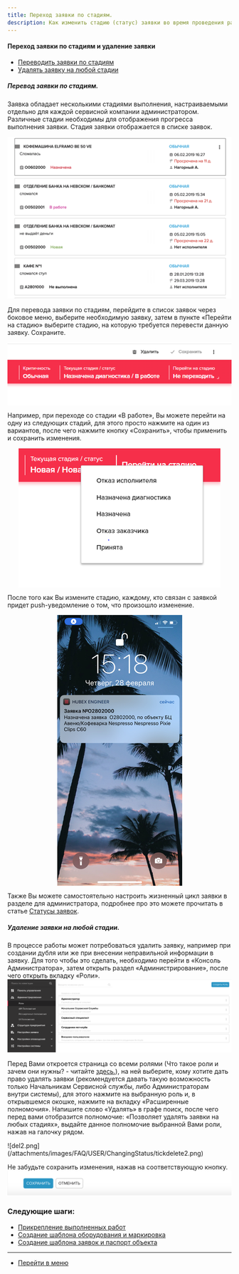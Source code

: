 ```yaml
---
title: Переход заявки по стадиям.
description: Как изменить стадию (статус) заявки во время проведения работ по заявке в системе HubEx?
---
```


<!-- Yandex.Metrika counter -->
<script type="text/javascript" >
   (function(m,e,t,r,i,k,a){m[i]=m[i]||function(){(m[i].a=m[i].a||[]).push(arguments)};
   m[i].l=1*new Date();k=e.createElement(t),a=e.getElementsByTagName(t)[0],k.async=1,k.src=r,a.parentNode.insertBefore(k,a)})
   (window, document, "script", "https://mc.yandex.ru/metrika/tag.js", "ym");
   ym('{{ site.yandex_metric }}', "init", {
        id:'{{ site.yandex_metric }}',
        clickmap:true,
        trackLinks:true,
        accurateTrackBounce:true,
        webvisor:true
   });
</script>
<noscript><div><img src="https://mc.yandex.ru/watch/'{{ site.yandex_metric }}'" style="position:absolute; left:-9999px;" alt="" /></div></noscript>
<!-- /Yandex.Metrika counter -->

#### Переход заявки по стадиям и удаление заявки
<html>
<meta charset="utf-8">
<title>Быстрый переход внутри документа</title>
<ul>
     <li><a href="#changingstatus">Переводить заявки по стадиям</a></li>
     <li><a href="#deletetick">Удалять заявку на любой стадии</a></li>
</ul>
</html>

<h5 id="changingstatus">Перевод заявки по стадиям.</h5>
Заявка обладает несколькими стадиями выполнения, настраиваемыми отдельно для каждой сервисной компании администратором. Различные стадии необходимы для отображения прогресса выполнения заявки. Стадия заявки отображается в списке заявок.

![stat4.png](/attachments/images/FAQ/USER/ChangingStatus/stat4.png)

Для перевода заявки по стадиям, перейдите в список заявок через боковое меню, выберите необходимую заявку, затем в пункте «Перейти на стадию» выберите стадию, на которую требуется перевести данную заявку. Сохраните.

<div>
  <img  style="margin: 0 auto; display: block; max-width: 100%;" src="/attachments/images/FAQ/USER/ChangingStatus/stat1.png" />
</div>

Например, при переходе со стадии «В работе», Вы можете перейти на одну из следующих стадий, для этого просто нажмите на один из вариантов, после чего нажмите кнопку «Сохранить», чтобы применить и сохранить изменения.

<div>
  <img  style="margin: 0 auto; display: block; max-width: 100%;" src="/attachments/images/FAQ/USER/ChangingStatus/stat2.png" />
</div>

После того как Вы измените стадию, каждому, кто связан с заявкой придет push-уведомление о том, что произошло изменение.

<div>
  <img  style="margin: 0 auto; display: block; max-width: 100%;" src="/attachments/images/FAQ/USER/ChangingStatus/stat3.jpg" />
</div>

Также Вы можете самостоятельно настроить жизненный цикл заявки в разделе для администратора, подробнее про это можете прочитать в статье [Статусы заявок](https://wiki.hubex.ru/docs/admin/StageType.html).

<h5 id="deletetick">Удаление заявки на любой стадии.</h5>

В процессе работы может потребоваться удалить заявку, например при создании дубля или же при внесении неправильной информации в заявку.
Для того чтобы это сделать, необходимо перейти в «Консоль Администратора», затем открыть раздел «Администрирование», после чего открыть вкладку «Роли».
![del1.png](/attachments/images/FAQ/USER/ChangingStatus/tickdelete1.png)

<p>Перед Вами откроется страница со всеми ролями (Что такое роли и зачем они нужны? - читайте <a href="https://wiki.hubex.ru/docs/FAQ/RU/admin/Roles.html"> здесь.</a>), на ней выберите, кому хотите дать право удалять заявки (рекомендуется давать такую возможность только Начальникам Сервисной службы, либо Администраторам внутри системы), для этого нажмите на выбранную роль и, в открывшемся окошке, нажмите на вкладку «Расширенные полномочия». Напишите слово «Удалять» в графе поиск, после чего перед вами отобразится полномочие: «Позволяет удалять заявки на любых стадиях», выдайте данное полномочие выбранной Вами роли, нажав на галочку рядом.</p>
![del2.png](/attachments/images/FAQ/USER/ChangingStatus/tickdelete2.png)

Не забудьте сохранить изменения, нажав на соответствующую кнопку.
![del3.png](/attachments/images/FAQ/USER/ChangingStatus/tickdelete3.png)


### Следующие шаги:
- [Прикрепление выполненных работ](./AttachingFiles.md)
- [Создание шаблона оборудования и маркировка](./CreatingObjTemplates.md)
- [Создание шаблона заявок и паспорт объекта](./CreatingTickTemplates.md)



___
- [Перейти в меню](http://wiki.hubex.ru)
